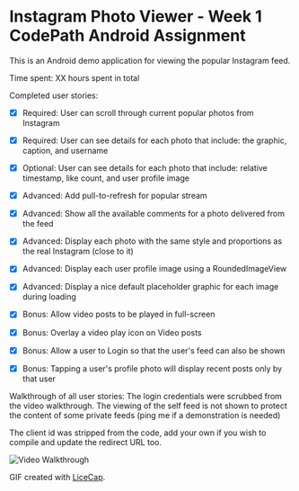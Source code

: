 # Instagram Photo Viewer - Week 1 CodePath Android Assignment

This is an Android demo application for viewing the popular Instagram feed.

Time spent: XX hours spent in total

Completed user stories:

* [x] Required: User can scroll through current popular photos from Instagram
* [x] Required: User can see details for each photo that include: the graphic, caption, and username
* [x] Optional: User can see details for each photo that include: relative timestamp, like count, and user profile image
* [x] Advanced: Add pull-to-refresh for popular stream
* [x] Advanced: Show all the available comments for a photo delivered from the feed
* [x] Advanced: Display each photo with the same style and proportions as the real Instagram (close to it)
* [x] Advanced: Display each user profile image using a RoundedImageView
* [x] Advanced: Display a nice default placeholder graphic for each image during loading
* [x] Bonus: Allow video posts to be played in full-screen
* [x] Bonus: Overlay a video play icon on Video posts
* [x] Bonus: Allow a user to Login so that the user's feed can also be shown
* [x] Bonus: Tapping a user's profile photo will display recent posts only by that user


Walkthrough of all user stories:
The login credentials were scrubbed from the video walkthrough.
The viewing of the self feed is not shown to protect the content of some private feeds (ping me if a demonstration is needed)

The client id was stripped from the code, add your own if you wish to compile and update the redirect URL too.

![Video Walkthrough](InstagramApp_capture1.gif)

GIF created with [LiceCap](http://www.cockos.com/licecap/).

